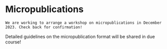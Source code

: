 # Micropublications

```{admonition} Workshop
We are working to arrange a workshop on micropublications in December 2023. Check back for confirmation! 
```

Detailed guidelines on the micropublication format will be shared in due course!